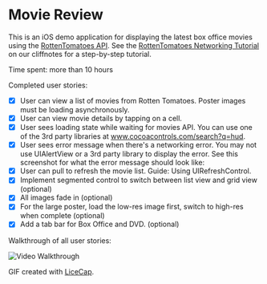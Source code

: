 # Movie Review

This is an iOS demo application for displaying the latest box office movies using the [RottenTomatoes API](http://www.rottentomatoes.com/). See the [RottenTomatoes Networking Tutorial](http://guides.thecodepath.com/android/RottenTomatoes-Networking-Tutorial) on our cliffnotes for a step-by-step tutorial.

Time spent: more than 10 hours

Completed user stories:

- [x] User can view a list of movies from Rotten Tomatoes. Poster images must be loading asynchronously.
- [x] User can view movie details by tapping on a cell.
- [x] User sees loading state while waiting for movies API. You can use one of the 3rd party libraries at www.cocoacontrols.com/search?q=hud.
- [x] User sees error message when there's a networking error. You may not use UIAlertView or a 3rd party library to display the error. See this screenshot for what the error message should look like: 
- [x] User can pull to refresh the movie list. Guide: Using UIRefreshControl.
- [x] Implement segmented control to switch between list view and grid view (optional)
- [x] All images fade in (optional)
- [x] For the large poster, load the low-res image first, switch to high-res when complete (optional)
- [x] Add a tab bar for Box Office and DVD. (optional)

Walkthrough of all user stories:

![Video Walkthrough](movie-review.gif)

GIF created with [LiceCap](http://www.cockos.com/licecap/).


